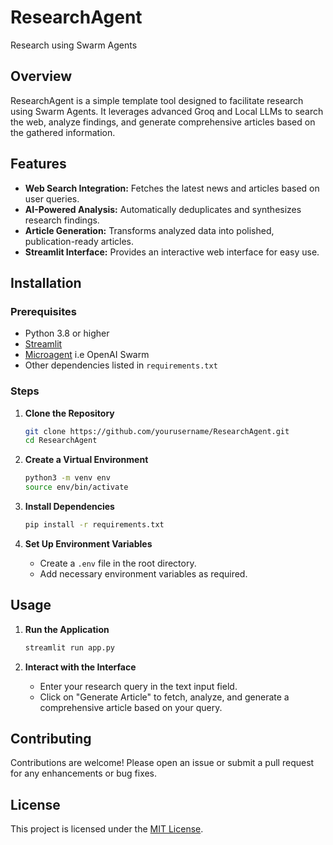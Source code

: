 # ResearchAgent
Research using Swarm Agents

## Overview

ResearchAgent is a simple template tool designed to facilitate research using Swarm Agents. It leverages advanced Groq and Local LLMs to search the web, analyze findings, and generate comprehensive articles based on the gathered information.

## Features

- **Web Search Integration:** Fetches the latest news and articles based on user queries.
- **AI-Powered Analysis:** Automatically deduplicates and synthesizes research findings.
- **Article Generation:** Transforms analyzed data into polished, publication-ready articles.
- **Streamlit Interface:** Provides an interactive web interface for easy use.

## Installation

### Prerequisites

- Python 3.8 or higher
- [Streamlit](https://streamlit.io/)
- [Microagent](https://github.com/microagent/microagent) i.e OpenAI Swarm
- Other dependencies listed in `requirements.txt`

### Steps

1. **Clone the Repository**
   ```bash
   git clone https://github.com/yourusername/ResearchAgent.git
   cd ResearchAgent
   ```

2. **Create a Virtual Environment**
   ```bash
   python3 -m venv env
   source env/bin/activate
   ```

3. **Install Dependencies**
   ```bash
   pip install -r requirements.txt
   ```

4. **Set Up Environment Variables**
   - Create a `.env` file in the root directory.
   - Add necessary environment variables as required.

## Usage

1. **Run the Application**
   ```bash
   streamlit run app.py
   ```

2. **Interact with the Interface**
   - Enter your research query in the text input field.
   - Click on "Generate Article" to fetch, analyze, and generate a comprehensive article based on your query.

## Contributing

Contributions are welcome! Please open an issue or submit a pull request for any enhancements or bug fixes.

## License

This project is licensed under the [MIT License](LICENSE).